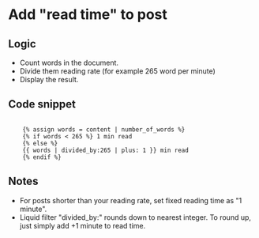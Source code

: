 # Add "read time" to post

## Logic

- Count words in the document.
- Divide them reading rate (for example 265 word per minute)
- Display the result.

## Code snippet

```Liquid

    {% assign words = content | number_of_words %}
    {% if words < 265 %} 1 min read
    {% else %}
    {{ words | divided_by:265 | plus: 1 }} min read
    {% endif %}

```

## Notes

- For posts shorter than your reading rate, set fixed reading time as "1 minute".
- Liquid filter "divided_by:" rounds down to nearest integer. To round up, just simply add +1 minute to read time.

